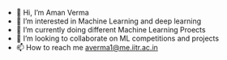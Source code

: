 - 👋 Hi, I’m Aman Verma
- 👀 I’m interested in Machine Learning and deep learning
- 🌱 I’m currently doing different Machine Learning Proects
- 💞️ I’m looking to collaborate on ML competitions and projects
- 📫 How to reach me averma1@me.iitr.ac.in

<!---
averma-me/averma-me is a ✨ special ✨ repository because its `README.md` (this file) appears on your GitHub profile.
You can click the Preview link to take a look at your changes.
--->
